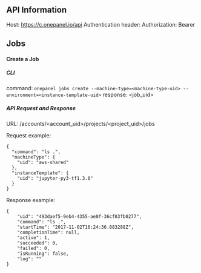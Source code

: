 ## API Information 

Host: https://c.onepanel.io/api
Authentication header: Authorization: Bearer <jwt-token>

## Jobs

#### Create a Job

##### CLI 

command: `onepanel jobs create --machine-type=<machine-type-uid> --environment=<instance-template-uid>`
response: <job_uid>


##### API Request and Response
URL: /accounts/<account_uid>/projects/<project_uid>/jobs

Request example:
```
{
  "command": "ls .",
  "machineType": {
    "uid": "aws-shared"
  },
  "instanceTemplate": {
    "uid": "jupyter-py3-tf1.3.0"
  }
}
```

Response example:

```
{
    "uid": "493daef5-9eb4-4355-ae0f-36cf03fb0277",
    "command": "ls .",
    "startTime": "2017-11-02T16:24:36.883288Z",
    "completionTime": null,
    "active": 1,
    "succeeded": 0,
    "failed": 0,
    "isRunning": false,
    "log": ""
}
```
